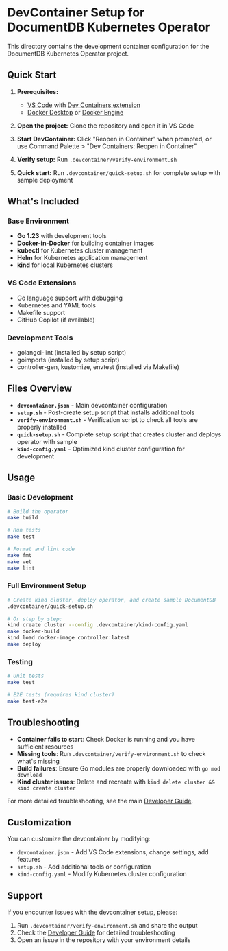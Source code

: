 # DevContainer Setup for DocumentDB Kubernetes Operator

This directory contains the development container configuration for the DocumentDB Kubernetes Operator project.

## Quick Start

1. **Prerequisites:** 
   - [VS Code](https://code.visualstudio.com/) with [Dev Containers extension](https://marketplace.visualstudio.com/items?itemName=ms-vscode-remote.remote-containers)
   - [Docker Desktop](https://www.docker.com/products/docker-desktop) or [Docker Engine](https://docs.docker.com/engine/install/)

2. **Open the project:** Clone the repository and open it in VS Code
3. **Start DevContainer:** Click "Reopen in Container" when prompted, or use Command Palette > "Dev Containers: Reopen in Container"
4. **Verify setup:** Run `.devcontainer/verify-environment.sh`
5. **Quick start:** Run `.devcontainer/quick-setup.sh` for complete setup with sample deployment

## What's Included

### Base Environment
- **Go 1.23** with development tools
- **Docker-in-Docker** for building container images
- **kubectl** for Kubernetes cluster management
- **Helm** for Kubernetes application management
- **kind** for local Kubernetes clusters

### VS Code Extensions
- Go language support with debugging
- Kubernetes and YAML tools
- Makefile support
- GitHub Copilot (if available)

### Development Tools
- golangci-lint (installed by setup script)
- goimports (installed by setup script)
- controller-gen, kustomize, envtest (installed via Makefile)

## Files Overview

- **`devcontainer.json`** - Main devcontainer configuration
- **`setup.sh`** - Post-create setup script that installs additional tools
- **`verify-environment.sh`** - Verification script to check all tools are properly installed
- **`quick-setup.sh`** - Complete setup script that creates cluster and deploys operator with sample
- **`kind-config.yaml`** - Optimized kind cluster configuration for development

## Usage

### Basic Development
```bash
# Build the operator
make build

# Run tests
make test

# Format and lint code
make fmt
make vet
make lint
```

### Full Environment Setup
```bash
# Create kind cluster, deploy operator, and create sample DocumentDB
.devcontainer/quick-setup.sh

# Or step by step:
kind create cluster --config .devcontainer/kind-config.yaml
make docker-build
kind load docker-image controller:latest
make deploy
```

### Testing
```bash
# Unit tests
make test

# E2E tests (requires kind cluster)
make test-e2e
```

## Troubleshooting

- **Container fails to start**: Check Docker is running and you have sufficient resources
- **Missing tools**: Run `.devcontainer/verify-environment.sh` to check what's missing
- **Build failures**: Ensure Go modules are properly downloaded with `go mod download`
- **Kind cluster issues**: Delete and recreate with `kind delete cluster && kind create cluster`

For more detailed troubleshooting, see the main [Developer Guide](../docs/developer-guide.md#troubleshooting).

## Customization

You can customize the devcontainer by modifying:
- `devcontainer.json` - Add VS Code extensions, change settings, add features
- `setup.sh` - Add additional tools or configuration
- `kind-config.yaml` - Modify Kubernetes cluster configuration

## Support

If you encounter issues with the devcontainer setup, please:
1. Run `.devcontainer/verify-environment.sh` and share the output
2. Check the [Developer Guide](../docs/developer-guide.md) for detailed troubleshooting
3. Open an issue in the repository with your environment details